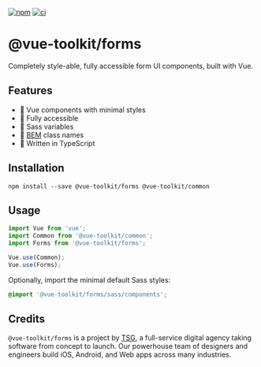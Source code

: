 [![npm](https://img.shields.io/npm/v/@vue-toolkit/forms)](https://www.npmjs.com/package/@vue-toolkit/forms)
[![ci](https://github.com/thesmythgroup/vue-toolkit/workflows/ci/badge.svg)](https://github.com/thesmythgroup/vue-toolkit/actions)

# @vue-toolkit/forms

Completely style-able, fully accessible form UI components, built with Vue.

## Features

- 🚀 Vue components with minimal styles
- 🎉 Fully accessible
- 🎨 Sass variables
- 📂 [BEM](http://getbem.com/) class names
- 💪 Written in TypeScript

## Installation

```
npm install --save @vue-toolkit/forms @vue-toolkit/common
```

## Usage

```ts
import Vue from 'vue';
import Common from '@vue-toolkit/common';
import Forms from '@vue-toolkit/forms';

Vue.use(Common);
Vue.use(Forms);
```

Optionally, import the minimal default Sass styles:

```scss
@import '@vue-toolkit/forms/sass/components';
```

## Credits

`@vue-toolkit/forms` is a project by [TSG](https://thesmythgroup.com/), a full-service digital agency taking software from concept to launch.
Our powerhouse team of designers and engineers build iOS, Android, and Web apps across many industries.
